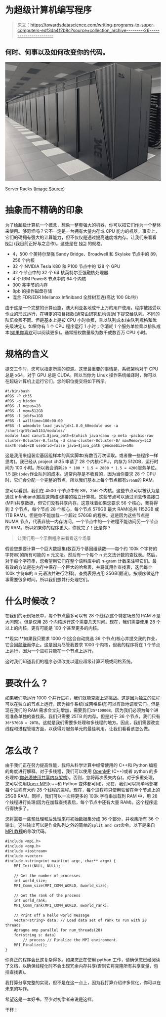 # 为超级计算机编写程序

> 原文：<https://towardsdatascience.com/writing-programs-to-super-computers-edf3da4f2b8c?source=collection_archive---------26----------------------->

## 何时、何事以及如何改变你的代码。

![](img/51ee27c3bf8abcf85c785d0232036d6c.png)

Server Racks ([Image Source](https://pixabay.com/photos/supercomputer-mainframe-mira-1781372/))

# 抽象而不精确的印象

为了给超级计算机一个概念，想象一整套强大的机器，你可以把它们作为一个整体来使用。够奇怪吗？它不一定是一台拥有大量内存或 CPU 能力的机器。事实上，它们的确拥有强大的计算能力，但不仅仅是通过提高速度或内存。让我们来看看 [NCI](https://nci.org.au/our-systems/hpc-systems) (我目前正好与之合作)。这些是在 [NCI](https://nci.org.au/our-systems/hpc-systems) 的规格。

*   4，500 个英特尔至强 Sandy Bridge、Broadwell 和 Skylake 节点中的 89，256 个内核
*   32 个 NVIDIA Tesla K80 和 P100 节点中的 128 个 GPU
*   32 个节点中的 32 个 64 核英特尔至强融核处理器
*   4 个 IBM Power8 节点中的 64 个内核
*   300 兆字节的内存
*   8pb 的操作磁盘存储
*   混合 FDR/EDR Mellanox Infiniband 全胖树互连(高达 100 Gb/秒)

由于这是一个完整的计算设施，澳大利亚各地成千上万的用户使用，程序被接受以作业的形式运行，在特定的项目拨款(通常由研究机构资助)下提交给队列。不同的队伍收费不同。但是基本上是按 CPU 小时收费，乘以队列成本(由队列规格和优先级决定)。如果你有 1 个 CPU 程序运行 1 小时；你消耗 1 个服务单位乘以排队成本([如果你喜欢](https://opus.nci.org.au/display/Help/Raijin+User+Guide#RaijinUserGuide-QueueStructure)可以阅读更多)。通常授权数量级为数千或数百万 CPU 小时。

# 规格的含义

提交工作时，您可以指定所需的资源。这里最重要的事情是，系统架构对于 CPU 总是 x64，对于 GPU 总是 CUDA。所以当你为 Linux 操作系统编译时，你可以在超级计算机上运行它们。您的职位提交将如下所示。

```
#!/bin/bash
#PBS -P ch35
#PBS -q biodev
#PBS -l ncpus=28
#PBS -l mem=512GB
#PBS -l jobfs=1GB
#PBS -l walltime=100:00:00
#PBS -l wdmodule load java/jdk1.8.0_60module use -a /short/qr59/aw5153/modules/
module load canu/1.8java_path=$(which java)canu -p meta -pacbio-raw cluster-0cluster-0.fastq -d canu-cluster-0cluster-0/ maxMemory=512 maxThreads=28 useGrid=false java=$java_path genomeSize=50m
```

这是我用来组装宏基因组样本的真实脚本(有数百万次读取。或者像一些程序一样思考)。我已经从 project ch35 申请了 28 个内核/CPU，内存为 512GB，运行时间为 100 小时。所以我会消耗`28 * 100 * 1.5 = 2800 * 1.5 = 4200`服务单位。1.5 是`biodev`作业队列的成本。通常内存是不收费的，因为当你要求 28 个 CPU 时，它们会分配一个完整的节点，所以我们基本上每个节点都有`576GB`的 RAM。

您可以看到，我们在 4500 个节点中有 89，256 个内核。这些节点可以被认为是通过 infiniband(超高速网络)连接的独立计算机。这些节点可以通过消息传递接口(MPI)共享数据，但它们没有共享内存。这意味着如果您要求 56 个核心，我将得到 2 个节点，每个节点 28 个核心，每个节点 576GB 最大 RAM(总共 1152GB 或 1TB RAM)。但是你不能加载一个超过 576GB 的程序。这是因为这些节点是 NUMA 节点，代表非统一内存访问。一个节点中的一个进程不能访问另一个节点的 RAM。所以如果你的程序更大，你就完了！还是你？

> 让我们用一个示例程序来看看这个场景

假设您想要计算一个巨大数据集(数百万个基因组读数——每个约 100k 个字符的字符串)的所有可能的 n 元文法。然后有一个每个 n 元文法计数的查找表。然后，对于每个字符串，您希望用它们在整个语料库中的 n-gram 计数来注释它们。最有效的方法是在内存中保存一个巨大的哈希表，并将其用作查找表，迭代每个 100k 字符串的 n 元语法并进行注释)。查找表将占用 25GB(假设)。按顺序做这件事需要很多时间，所以我们想并行处理它们。

# 什么时候改？

在我们的示例场景中，每个节点最多可以有 28 个线程(这个特定场景的 RAM 不是大问题)。但是仅用 28 个内核运行这个需要几天时间。现在，我们需要使用 28 个以上的内核，更有可能是 100 个甚至更多的内核。

**现实:**如果我只要求 1000 个(这会自动挑选 36 个节点)核心并提交我的作业，它会因[颠簸](https://en.wikipedia.org/wiki/Thrashing_(computer_science))而停止。这是因为尽管我要求 1000 个内核，但我的程序将在 1 个节点上运行，因为一个进程只能在一个节点上运行。

这时我们知道我们的程序必须改变以适应超级计算环境或网格系统。

# 要改什么？

如果我们能运行 1000 个并行进程，我们就能克服上述挑战。这是因为独立的进程可以在独立的节点上运行，因为操作系统(或网格系统)可以有效地调度它们。但是现在我们的 RAM 需求会立刻增加，需要我们`25*1000GB`，因为我们必须为每个进程准备单独的查找表。我们只需要 25TB 的内存。但是对于 36 个节点，我们只有`36*576GB = 20TB`。这就是我们需要多处理和多线程的地方。因此，我们需要改变线程和进程管理方面，以获得对服务单元的最佳利用。让我们看看该怎么做。

# 怎么改？

由于我们正在努力提高性能，我将从科学计算中经常使用的 C++和 Python 编程的角度进行解释。对于多线程，我们可以使用 [OpenMP](https://www.openmp.org/) (C++)或者 python 的多处理库([你必须使用共享内存架构](https://docs.python.org/3.9/library/multiprocessing.shared_memory.html))。否则，您将再次丢失内存)。对于多重处理，您可以使用[Open-MPI](https://www.open-mpi.org/doc/)(c++和 Python 变体都可用)。现在，我们可以简单地部署每个进程有大约 28 个线程的进程。现在，每个进程将只使用驻留在单个节点上的 25GB RAM。同样，我们可以一次将更多的 100k 字符串加载到 RAM 中，用 28 个线程进行处理(因为在加载查找表后，每个节点中还有大量 RAM)。这个程序运行得快多了。

您将需要一些预处理和后处理来将初始数据集分成 36 个部分，并收集所有 36 个输出，这些输出可以是作业队列之外的简单的`split and cat`命令。以下是来自 [MPI 教程](https://mpitutorial.com/tutorials/mpi-hello-world/)的修改代码。

```
#include <mpi.h>
#include <omp.h>
#include <iostream>
#include <vector>
#include <string>int main(int argc, char** argv) {
    MPI_Init(NULL, NULL);

    // Get the number of processes
    int world_size;
    MPI_Comm_size(MPI_COMM_WORLD, &world_size);

    // Get the rank of the process
    int world_rank;
    MPI_Comm_rank(MPI_COMM_WORLD, &world_rank);

    // Print off a hello world message
    vector<string> data; // Load data set of rank to run with 28 threads
    #pragma omp parallel for num_threads(28)
    for(string s: data)
        // process // Finalize the MPI environment.
    MPI_Finalize();
}
```

你真正的程序会比这复杂得多。如果您正在使用 python 工作，请确保您已经阅读了文档，以确保线程化时不会出现冗余内存共享(否则它将克隆所有共享变量，包括查找表)。

我打算分享完整的实现，但不是在这一点上，因为我打算介绍许多优化，你可以在未来的写作。

希望这是一本好书，至少对初学者来说是这样。

干杯！
